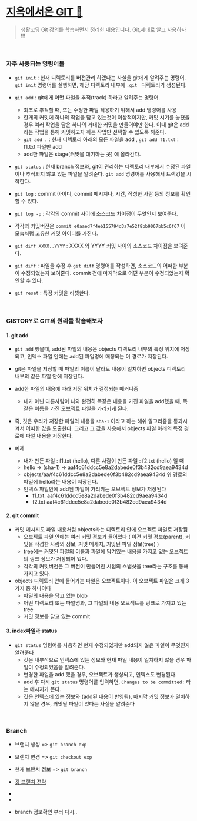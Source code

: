 # [지옥에서온 GIT 🤔](https://www.youtube.com/watch?v=fCY1t3QSEhw&list=PLuHgQVnccGMA8iwZwrGyNXCGy2LAAsTXk&index=6)

> 생활코딩 Git 강의를 학습하면서 정리한 내용입니다. Git,제대로 알고 사용하자 !!!

<br>

### 자주 사용되는 명령어들

- `git init`  : 현재 디렉토리를 버전관리 하겠다는 사실을 git에게 알려주는 명령어. `git init` 명령어를 실행하면, 해당 디렉토리 내부에 `.git ` 디렉토리가 생성된다.

- `git add`  : git에게 어떤 파일을 추적(track) 하라고 알려주는 명령어.
  - 최초로 추적할 때, 또는 수정한 파일 적용하기 위해서 add 명령어를 사용
  - 한개의 커밋에 하나의 작업을 담고 있는것이 이상적이지만, 커밋 시기를 놓쳤을 경우 여러 작업을 담은 하나의 거대한 커밋을 만들어야만 한다.  이때 git은 add라는 작업을 통해 커밋하고자 하는 작업만 선택할 수 있도록 해준다. 
  - `git add .` : 현재 디렉토리 아래의 모든 파일을 add ,  `git add f1.txt` : f1.txt 파일만 add
  - add한 파일은 stage(커밋을 대기하는 곳) 에 올라간다. 
- `git status` : 현재 branch 정보와, git이 관리하는 디렉토리 내부에서 수정된 파일이나 추적되지 않고 있는 파일을 알려준다. `git add` 명령어를 사용해서 트랙킹을 시작한다. 
- `git log` : commit 아이디, commit 메시지나, 시간, 작성한 사람 등의 정보를 확인할 수 있다. 

- `git log -p` : 각각의 commit 사이에 소스코드 차이점이 무엇인지 보여준다. 
- 각각의 커밋버전은  `commit e0aaed7f4eb155794d3a7e52f8bb9067bb5c6f67`  이 모습처럼 고유한 커밋 아이디를 가진다. 
- `git diff XXXX..YYYY` : XXXX 와 YYYY 커밋 사이의 소스코드 차이점을 보여준다. 
- `git diff` : 파일을 수정 후 `git diff` 명령어를 작성하면, 소스코드의 어떠한 부분이 수정되었는지 보여준다. commit 전에 마지막으로 어떤 부분이 수정되었는지 확인할 수 있다. 

- `git reset` : 특정 커밋을 리셋한다. 



<br>

### GISTORY로 GIT의 원리를 학습해보자

#### 1. git add

- `git add` 했을때, add된 파일의 내용은 objects 디렉토리 내부의 특정 위치에 저장되고, 인덱스 파일 안에는 add된 파일명에 매칭되는 이 경로가 저장된다. 

- git은 파일을 저장할 때 파일의 이름이 달라도 내용이 일치하면 objects 디렉토리 내부의 같은 파일 안에 저장된다. 

- add한 파일의 내용에 따라 저장 위치가 결정되는 메커니즘 
  - 내가 아닌 다른사람이 나와 완전히 똑같은 내용을 가진 파일을 add했을 때, 똑같은 이름을 가진 오브젝트 파일을 가리키게 된다. 
- 즉, 깃은 우리가 저장한 파일의 내용을 `sha-1` 이라고 하는 해쉬 알고리즘을 통과시켜서 어떠한 값을 도출한다. 그리고 그 값을 사용해서 objects 파일 아래의 특정 경로에 파일 내용을 저장한다. 
- 예제
  - 내가 만든 파일 :  f1.txt (hello),   다른 사람이 만든 파일 : f2.txt (hello) 일 때
  - hello -> (sha-1) -> aaf4c61ddcc5e8a2dabede0f3b482cd9aea9434d
  - objects/aa/f4c61ddcc5e8a2dabede0f3b482cd9aea9434d 위 경로의 파일에 hello라는 내용이 저장된다.
  - 인덱스 파일안에 add된 파일이 가리키는 오브젝트 정보가 저장된다
    - f1.txt.  aaf4c61ddcc5e8a2dabede0f3b482cd9aea9434d
    - f2.txt   aaf4c61ddcc5e8a2dabede0f3b482cd9aea9434d

#### 2. git commit

- 커밋 메시지도 파일 내용처럼 objects라는 디렉토리 안에 오브젝트 파일로 저장됨
  - 오브젝트 파일 안에는 여러 커밋 정보가 들어있다 ( 이전 커밋 정보(parent), 커밋을 작성한 사람의 정보, 커밋 메세지, 커밋된 파일 정보(tree) )
  - tree에는 커밋된 파일의 이름과 파일에 담겨있는 내용을 가지고 있는 오브젝트의 링크 정보가 저장되어 있다.
  - 각각의 커밋버전은 그 버전이 만들어진 시점의 스냅샷을 tree라는 구조를 통해 가지고 있다.
- objects 디렉토리 안에 들어가는 파일은 오브젝트이다. 이 오브젝트 파일은 크게 3가지 중 하나이다
  - 파일의 내용을 담고 있는 blob
  - 어떤 디렉토리 또는 파일명과, 그 파일의 내용 오브젝트를 링크로 가지고 있는 tree
  - 커밋 정보를 담고 있는 commit

#### 3. index파일과 status

- `git status` 명령어를 사용하면 현재 수정되었지만 add되지 않은 파일이 무엇인지 알려준다
  - 깃은 내부적으로 인덱스에 있는 정보와 현재 파일 내용이 일치하지 않을 경우 파일이 수정되었음을 알려준다. 
  - 변경한 파일을 add 했을 경우, 오브젝트가 생성되고, 인덱스도 변경된다. 
  - add 후 다시 `git status` 명령어를 입력하면, `Changes to be committed:` 라는 메시지가 뜬다.
  - 깃은 인덱스에 있는 정보와 (add된 내용이 반영됨), 마지막 커밋 정보가 일치하지 않을 경우, 커밋될 파일이 있다는 사실을 알려준다

<br>

### Branch

- 브랜치 생성 => `git branch exp`
- 브랜치 변경 => `git checkout exp`
- 현재 브랜치 정보 => `git branch`

- [깃 브랜치 전략](https://www.youtube.com/watch?v=jeaf8OXYO1g) 
- 
- 
- branch 정보확인 부터 다시..

